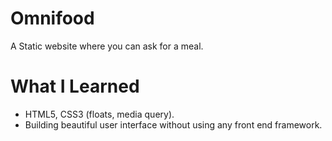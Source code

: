 # Omnifood

A Static website where you can ask for a meal.

# What I Learned

* HTML5, CSS3 (floats, media query).
* Building beautiful user interface without using any front end framework.
